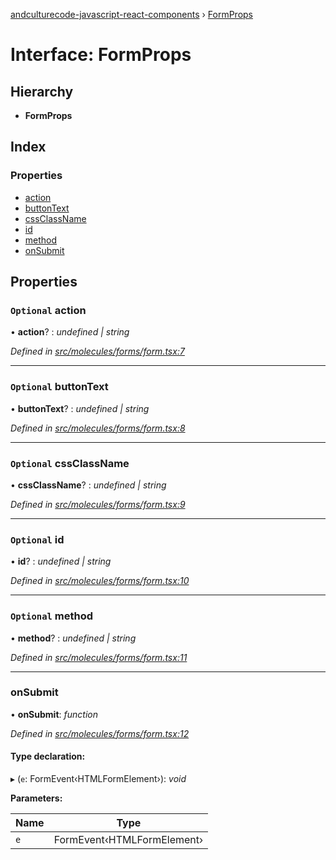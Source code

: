 [andculturecode-javascript-react-components](../README.md) › [FormProps](formprops.md)

# Interface: FormProps

## Hierarchy

* **FormProps**

## Index

### Properties

* [action](formprops.md#optional-action)
* [buttonText](formprops.md#optional-buttontext)
* [cssClassName](formprops.md#optional-cssclassname)
* [id](formprops.md#optional-id)
* [method](formprops.md#optional-method)
* [onSubmit](formprops.md#onsubmit)

## Properties

### `Optional` action

• **action**? : *undefined | string*

*Defined in [src/molecules/forms/form.tsx:7](https://github.com/AndcultureCode/AndcultureCode.JavaScript.React.Components/blob/70e5ccf/src/molecules/forms/form.tsx#L7)*

___

### `Optional` buttonText

• **buttonText**? : *undefined | string*

*Defined in [src/molecules/forms/form.tsx:8](https://github.com/AndcultureCode/AndcultureCode.JavaScript.React.Components/blob/70e5ccf/src/molecules/forms/form.tsx#L8)*

___

### `Optional` cssClassName

• **cssClassName**? : *undefined | string*

*Defined in [src/molecules/forms/form.tsx:9](https://github.com/AndcultureCode/AndcultureCode.JavaScript.React.Components/blob/70e5ccf/src/molecules/forms/form.tsx#L9)*

___

### `Optional` id

• **id**? : *undefined | string*

*Defined in [src/molecules/forms/form.tsx:10](https://github.com/AndcultureCode/AndcultureCode.JavaScript.React.Components/blob/70e5ccf/src/molecules/forms/form.tsx#L10)*

___

### `Optional` method

• **method**? : *undefined | string*

*Defined in [src/molecules/forms/form.tsx:11](https://github.com/AndcultureCode/AndcultureCode.JavaScript.React.Components/blob/70e5ccf/src/molecules/forms/form.tsx#L11)*

___

###  onSubmit

• **onSubmit**: *function*

*Defined in [src/molecules/forms/form.tsx:12](https://github.com/AndcultureCode/AndcultureCode.JavaScript.React.Components/blob/70e5ccf/src/molecules/forms/form.tsx#L12)*

#### Type declaration:

▸ (`e`: FormEvent‹HTMLFormElement›): *void*

**Parameters:**

Name | Type |
------ | ------ |
`e` | FormEvent‹HTMLFormElement› |
